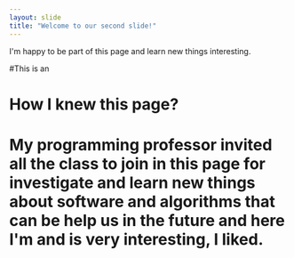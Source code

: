 ```yaml
---
layout: slide
title: "Welcome to our second slide!"
---
```

I'm happy to be part of this page and learn new things interesting.

#This is an <h1> How I knew this page?<h1>
My programming professor invited all the class to join in this page for investigate and learn new things about software and algorithms that can be help us in the future and here I'm and is very interesting, I liked.
